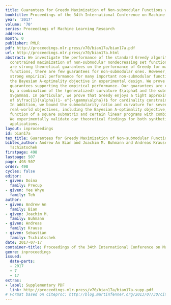```yaml
---
title: Guarantees for Greedy Maximization of Non-submodular Functions with Applications
booktitle: Proceedings of the 34th International Conference on Machine Learning
year: '2017'
volume: '70'
series: Proceedings of Machine Learning Research
address: 
month: 0
publisher: PMLR
pdf: http://proceedings.mlr.press/v70/bian17a/bian17a.pdf
url: http://proceedings.mlr.press/v70/bian17a.html
abstract: We investigate the performance of the standard Greedy algorithm for cardinality
  constrained maximization of non-submodular nondecreasing set functions. While there
  are strong theoretical guarantees on the performance of Greedy for maximizing submodular
  functions, there are few guarantees for non-submodular ones. However, Greedy enjoys
  strong empirical performance for many important non-submodular functions, e.g.,
  the Bayesian A-optimality objective in experimental design. We prove theoretical
  guarantees supporting the empirical performance. Our guarantees are characterized
  by a combination of the (generalized) curvature $\alpha$ and the submodularity ratio
  $\gamma$. In particular, we prove that Greedy enjoys a tight approximation guarantee
  of $\frac{1}{\alpha}(1- e^{-\gamma\alpha})$ for cardinality constrained maximization.
  In addition, we bound the submodularity ratio and curvature for several important
  real-world objectives, including the Bayesian A-optimality objective, the determinantal
  function of a square submatrix and certain linear programs with combinatorial constraints.
  We experimentally validate our theoretical findings for both synthetic and real-world
  applications.
layout: inproceedings
id: bian17a
tex_title: Guarantees for Greedy Maximization of Non-submodular Functions with Applications
bibtex_author: Andrew An Bian and Joachim M. Buhmann and Andreas Krause and Sebastian
  Tschiatschek
firstpage: 498
lastpage: 507
page: 498-507
order: 498
cycles: false
editor:
- given: Doina
  family: Precup
- given: Yee Whye
  family: Teh
author:
- given: Andrew An
  family: Bian
- given: Joachim M.
  family: Buhmann
- given: Andreas
  family: Krause
- given: Sebastian
  family: Tschiatschek
date: 2017-07-17
container-title: Proceedings of the 34th International Conference on Machine Learning
genre: inproceedings
issued:
  date-parts:
  - 2017
  - 7
  - 17
extras:
- label: Supplementary PDF
  link: http://proceedings.mlr.press/v70/bian17a/bian17a-supp.pdf
# Format based on citeproc: http://blog.martinfenner.org/2013/07/30/citeproc-yaml-for-bibliographies/
---
```

